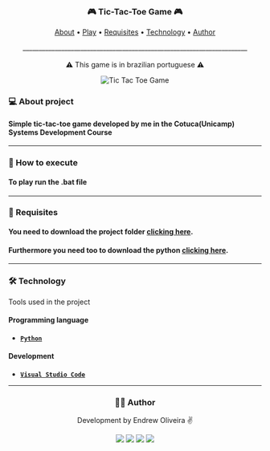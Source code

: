 
<h3 align="center"> 
	🎮 Tic-Tac-Toe Game 🎮
</h3>

<p align="center">
 <a href="#---about-project">About</a> •
 <a href="#---how-to-execute">Play</a> • 
 <a href="#---requisites">Requisites</a> • 
 <a href="#---technology">Technology</a> • 
 <a href="#-----author--">Author</a>
</p>
<p align="center">
  ______________________________________________________________________<br><br>
  ⚠️ This game is in brazilian portuguese ⚠️

</p>
<div align="center">
  <img alt="Tic Tac Toe Game" src="https://i.ibb.co/NS47nzg/imagem-2023-05-03-220344431.png" align="center">
</div>

<h3>
  💻 About project
</h3>

#### Simple tic-tac-toe game developed by me in the Cotuca(Unicamp) Systems Development Course

---
<h3>
  🚀 How to execute
</h3>

#### To play run the .bat file

---
<h3>
  📑 Requisites
</h3>

#### You need to download the project folder <a href="https://github.com/EndrewSK/TicTacToeGame/archive/refs/heads/master.zip">clicking here</a>.<br>
#### Furthermore you need too to download the python <a href="https://www.python.org/downloads/" target="_blank">clicking here</a>.

---

<h3>
  🛠 Technology
</h3>

Tools used in the project

#### **Programming language**

- **[`Python`](https://www.python.org/downloads/)**


#### **Development**

- **[`Visual Studio Code`](https://code.visualstudio.com/download)**

---
<div align="center">
  <h3>
    👨‍🎓 Author
  </h3>
  
  Development by Endrew Oliveira ✌️

  <a href="https://instagram.com/sk3nds" target="_blank"><img src="https://img.shields.io/badge/-Instagram-%23E4405F?style=for-the-badge&logo=instagram&logoColor=white" target="_blank"></a>
  <a href = "mailto:endrew.s2302@gmail.com"><img src="https://img.shields.io/badge/Gmail-D14836?style=for-the-badge&logo=gmail&logoColor=white" target="_blank"></a>
  <a href="https://www.linkedin.com/in/endrewsk" target="_blank"><img src="https://img.shields.io/badge/-LinkedIn-%230077B5?style=for-the-badge&logo=linkedin&logoColor=white" target="_blank"></a>
  <a href="https://twitter.com/sk_ends" target="_blank"><img src="https://img.shields.io/badge/Twitter-00ACEE?style=for-the-badge&logo=twitter&logoColor=white" target="_blank"></a>
 </div>
